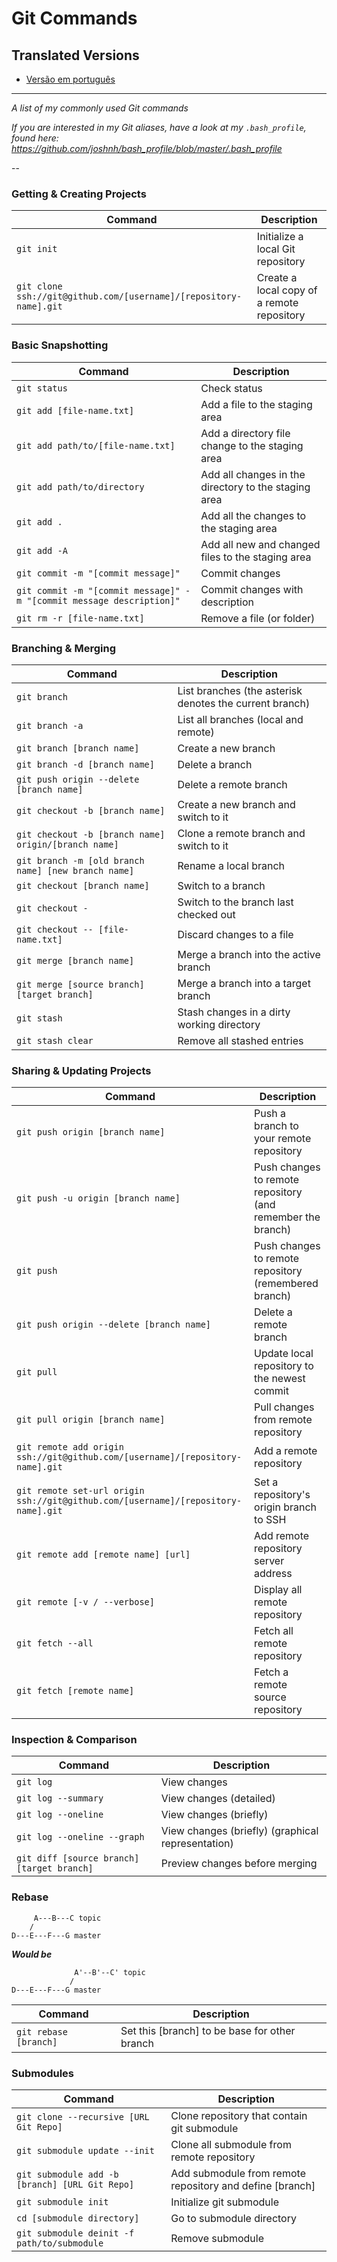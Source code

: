 Git Commands
============

## Translated Versions
- [Versão em português](READMEpt.md)

___

_A list of my commonly used Git commands_

*If you are interested in my Git aliases, have a look at my `.bash_profile`, found here: https://github.com/joshnh/bash_profile/blob/master/.bash_profile*

--

### Getting & Creating Projects

| Command | Description |
| ------- | ----------- |
| `git init` | Initialize a local Git repository |
| `git clone ssh://git@github.com/[username]/[repository-name].git` | Create a local copy of a remote repository |

### Basic Snapshotting

| Command | Description |
| ------- | ----------- |
| `git status` | Check status |
| `git add [file-name.txt]` | Add a file to the staging area |
| `git add path/to/[file-name.txt]` | Add a directory file change to the staging area |
| `git add path/to/directory` | Add all changes in the directory to the staging area |
| `git add .` | Add all the changes to the staging area|
| `git add -A` | Add all new and changed files to the staging area |
| `git commit -m "[commit message]"` | Commit changes |
| `git commit -m "[commit message]" -m "[commit message description]"` | Commit changes with description |
| `git rm -r [file-name.txt]` | Remove a file (or folder) |

### Branching & Merging

| Command | Description |
| ------- | ----------- |
| `git branch` | List branches (the asterisk denotes the current branch) |
| `git branch -a` | List all branches (local and remote) |
| `git branch [branch name]` | Create a new branch |
| `git branch -d [branch name]` | Delete a branch |
| `git push origin --delete [branch name]` | Delete a remote branch |
| `git checkout -b [branch name]` | Create a new branch and switch to it |
| `git checkout -b [branch name] origin/[branch name]` | Clone a remote branch and switch to it |
| `git branch -m [old branch name] [new branch name]` | Rename a local branch |
| `git checkout [branch name]` | Switch to a branch |
| `git checkout -` | Switch to the branch last checked out |
| `git checkout -- [file-name.txt]` | Discard changes to a file |
| `git merge [branch name]` | Merge a branch into the active branch |
| `git merge [source branch] [target branch]` | Merge a branch into a target branch |
| `git stash` | Stash changes in a dirty working directory |
| `git stash clear` | Remove all stashed entries |

### Sharing & Updating Projects

| Command | Description |
| ------- | ----------- |
| `git push origin [branch name]` | Push a branch to your remote repository |
| `git push -u origin [branch name]` | Push changes to remote repository (and remember the branch) |
| `git push` | Push changes to remote repository (remembered branch) |
| `git push origin --delete [branch name]` | Delete a remote branch |
| `git pull` | Update local repository to the newest commit |
| `git pull origin [branch name]` | Pull changes from remote repository |
| `git remote add origin ssh://git@github.com/[username]/[repository-name].git` | Add a remote repository |
| `git remote set-url origin ssh://git@github.com/[username]/[repository-name].git` | Set a repository's origin branch to SSH |
| `git remote add [remote name] [url]`| Add remote repository server address|
| `git remote [-v / --verbose]`| Display all remote repository |
| `git fetch --all` | Fetch all remote repository |
| `git fetch [remote name]` | Fetch a remote source repository |

### Inspection & Comparison

| Command | Description |
| ------- | ----------- |
| `git log` | View changes |
| `git log --summary` | View changes (detailed) |
| `git log --oneline` | View changes (briefly) |
| `git log --oneline --graph` | View changes (briefly) (graphical representation) |
| `git diff [source branch] [target branch]` | Preview changes before merging |

### Rebase 

         A---B---C topic
        /
    D---E---F---G master

***Would be***

                  A'--B'--C' topic
                 /
    D---E---F---G master

| Command | Description |
| --------| ----------- |
| `git rebase [branch]` | Set this [branch] to be base for other branch |

### Submodules

| Command | Description |
| --------| ----------- |
| `git clone --recursive [URL Git Repo]` | Clone repository that contain git submodule |
| `git submodule update --init` | Clone all submodule from remote repository |
| `git submodule add -b [branch] [URL Git Repo]` | Add submodule from remote repository and define [branch]|
| `git submodule init`| Initialize git submodule |
| `cd [submodule directory]` | Go to submodule directory |
| `git submodule deinit -f path/to/submodule` | Remove submodule |
